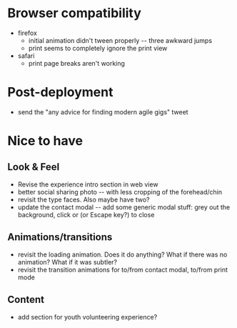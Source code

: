 # Browser compatibility
- firefox
  - initial animation didn't tween properly -- three awkward jumps
  - print seems to completely ignore the print view
- safari
  - print page breaks aren't working

# Post-deployment
- send the "any advice for finding modern agile gigs" tweet

# Nice to have
## Look & Feel
- Revise the experience intro section in web view
- better social sharing photo -- with less cropping of the forehead/chin
- revisit the type faces. Also maybe have two?
- update the contact modal -- add some generic modal stuff: grey out the background, click or (or Escape key?) to close

## Animations/transitions
- revisit the loading animation. Does it do anything? What if there was no animation? What if it was subtler?
- revisit the transition animations for to/from contact modal, to/from print mode

## Content
- add section for youth volunteering experience?

